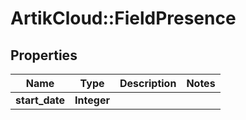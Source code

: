 # ArtikCloud::FieldPresence

## Properties
Name | Type | Description | Notes
------------ | ------------- | ------------- | -------------
**start_date** | **Integer** |  | 



